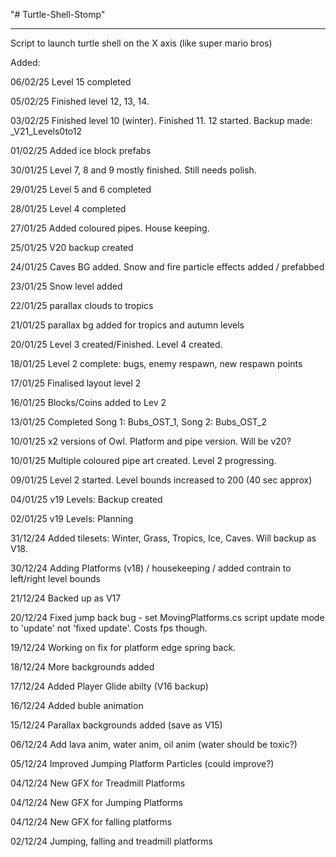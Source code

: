 "# Turtle-Shell-Stomp" 
__________________________

Script to launch turtle shell on the X axis (like super mario bros)

Added:

06/02/25 Level 15 completed

05/02/25 Finished level 12, 13, 14.

03/02/25 Finished level 10 (winter). Finished 11. 12 started. Backup made: _V21_Levels0to12

01/02/25 Added ice block prefabs

30/01/25 Level 7, 8 and 9 mostly finished.  Still needs polish.

29/01/25 Level 5 and 6 completed

28/01/25 Level 4 completed

27/01/25 Added coloured pipes.  House keeping.

25/01/25 V20 backup created

24/01/25 Caves BG added.  Snow and fire particle effects added / prefabbed

23/01/25 Snow level added

22/01/25 parallax clouds to tropics

21/01/25 parallax bg added for tropics and autumn levels

20/01/25 Level 3 created/Finished. Level 4 created.

18/01/25 Level 2 complete: bugs, enemy respawn, new respawn points

17/01/25 Finalised layout level 2

16/01/25 Blocks/Coins added to Lev 2

13/01/25 Completed Song 1: Bubs_OST_1, Song 2: Bubs_OST_2

10/01/25 x2 versions of Owl.  Platform and pipe version.  Will be v20?

10/01/25 Multiple coloured pipe art created.  Level 2 progressing.

09/01/25 Level 2 started. Level bounds increased to 200 (40 sec approx) 

04/01/25 v19 Levels: Backup created

02/01/25 v19 Levels: Planning

31/12/24 Added tilesets: Winter, Grass, Tropics, Ice, Caves.  Will backup as V18.

30/12/24 Adding Platforms (v18) / housekeeping / added contrain to left/right level bounds

21/12/24 Backed up as V17

20/12/24 Fixed jump back bug - set MovingPlatforms.cs script update mode to 'update' not 'fixed update'.  Costs fps though.

19/12/24 Working on fix for platform edge spring back.

18/12/24 More backgrounds added

17/12/24 Added Player Glide abilty (V16 backup)

16/12/24 Added buble animation

15/12/24 Parallax backgrounds added (save as V15)

06/12/24 Add lava anim, water anim, oil anim (water should be toxic?)

05/12/24 Improved Jumping Platform Particles (could improve?)

04/12/24 New GFX for Treadmill Platforms

04/12/24 New GFX for Jumping Platforms

04/12/24 New GFX for falling platforms

02/12/24 Jumping, falling and treadmill platforms



